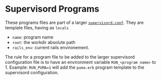 # Supervisord Programs
These programs files are part of a larger [`supervisord.conf`](../supervisord.conf.erb).
They are template files, having as `locals`

* `name`: program name
* `root`: the workdir absolute path
* `rails_env`: current rails environement. 

The rule for a program file to be added to the larger supervisord configuration file is to have an environment variable `RUN_<program name>` to 1. 
Example: `RUN_PUMA=1` will add the `puma.erb` program template to the supervisord configuration. 

 